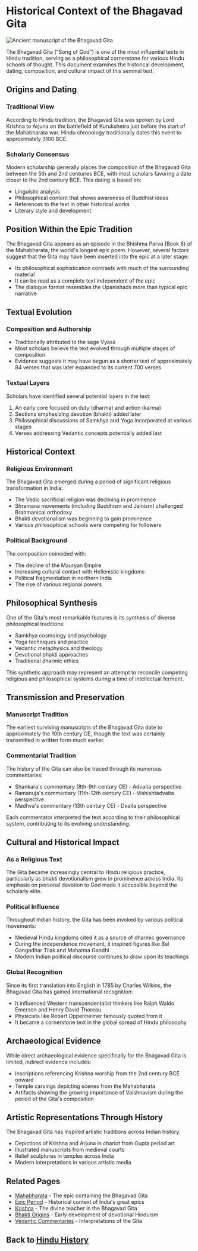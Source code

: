 # Historical Context of the Bhagavad Gita

![Ancient manuscript of the Bhagavad Gita](bhagavad_gita_manuscript.jpg)

The Bhagavad Gita ("Song of God") is one of the most influential texts in Hindu tradition, serving as a philosophical cornerstone for various Hindu schools of thought. This document examines the historical development, dating, composition, and cultural impact of this seminal text.

## Origins and Dating

### Traditional View

According to Hindu tradition, the Bhagavad Gita was spoken by Lord Krishna to Arjuna on the battlefield of Kurukshetra just before the start of the Mahabharata war. Hindu chronology traditionally dates this event to approximately 3100 BCE.

### Scholarly Consensus

Modern scholarship generally places the composition of the Bhagavad Gita between the 5th and 2nd centuries BCE, with most scholars favoring a date closer to the 2nd century BCE. This dating is based on:

- Linguistic analysis
- Philosophical content that shows awareness of Buddhist ideas
- References to the text in other historical works
- Literary style and development

## Position Within the Epic Tradition

The Bhagavad Gita appears as an episode in the Bhishma Parva (Book 6) of the Mahabharata, the world's longest epic poem. However, several factors suggest that the Gita may have been inserted into the epic at a later stage:

- Its philosophical sophistication contrasts with much of the surrounding material
- It can be read as a complete text independent of the epic
- The dialogue format resembles the Upanishads more than typical epic narrative

## Textual Evolution

### Composition and Authorship

- Traditionally attributed to the sage Vyasa
- Most scholars believe the text evolved through multiple stages of composition
- Evidence suggests it may have begun as a shorter text of approximately 84 verses that was later expanded to its current 700 verses

### Textual Layers

Scholars have identified several potential layers in the text:
1. An early core focused on duty (dharma) and action (karma)
2. Sections emphasizing devotion (bhakti) added later
3. Philosophical discussions of Samkhya and Yoga incorporated at various stages
4. Verses addressing Vedantic concepts potentially added last

## Historical Context

### Religious Environment

The Bhagavad Gita emerged during a period of significant religious transformation in India:

- The Vedic sacrificial religion was declining in prominence
- Shramana movements (including Buddhism and Jainism) challenged Brahmanical orthodoxy
- Bhakti devotionalism was beginning to gain prominence
- Various philosophical schools were competing for followers

### Political Background

The composition coincided with:
- The decline of the Mauryan Empire
- Increasing cultural contact with Hellenistic kingdoms
- Political fragmentation in northern India
- The rise of various regional powers

## Philosophical Synthesis

One of the Gita's most remarkable features is its synthesis of diverse philosophical traditions:

- Samkhya cosmology and psychology
- Yoga techniques and practice
- Vedantic metaphysics and theology
- Devotional bhakti approaches
- Traditional dharmic ethics

This synthetic approach may represent an attempt to reconcile competing religious and philosophical systems during a time of intellectual ferment.

## Transmission and Preservation

### Manuscript Tradition

The earliest surviving manuscripts of the Bhagavad Gita date to approximately the 10th century CE, though the text was certainly transmitted in written form much earlier.

### Commentarial Tradition

The history of the Gita can also be traced through its numerous commentaries:
- Shankara's commentary (8th-9th century CE) - Advaita perspective
- Ramanuja's commentary (11th-12th century CE) - Vishishtadvaita perspective
- Madhva's commentary (13th century CE) - Dvaita perspective

Each commentator interpreted the text according to their philosophical system, contributing to its evolving understanding.

## Cultural and Historical Impact

### As a Religious Text

The Gita became increasingly central to Hindu religious practice, particularly as bhakti devotionalism grew in prominence across India. Its emphasis on personal devotion to God made it accessible beyond the scholarly elite.

### Political Influence

Throughout Indian history, the Gita has been invoked by various political movements:
- Medieval Hindu kingdoms cited it as a source of dharmic governance
- During the independence movement, it inspired figures like Bal Gangadhar Tilak and Mahatma Gandhi
- Modern Indian political discourse continues to draw upon its teachings

### Global Recognition

Since its first translation into English in 1785 by Charles Wilkins, the Bhagavad Gita has gained international recognition:
- It influenced Western transcendentalist thinkers like Ralph Waldo Emerson and Henry David Thoreau
- Physicists like Robert Oppenheimer famously quoted from it
- It became a cornerstone text in the global spread of Hindu philosophy

## Archaeological Evidence

While direct archaeological evidence specifically for the Bhagavad Gita is limited, indirect evidence includes:
- Inscriptions referencing Krishna worship from the 2nd century BCE onward
- Temple carvings depicting scenes from the Mahabharata
- Artifacts showing the growing importance of Vaishnavism during the period of the Gita's composition

## Artistic Representations Through History

The Bhagavad Gita has inspired artistic traditions across Indian history:
- Depictions of Krishna and Arjuna in chariot from Gupta period art
- Illustrated manuscripts from medieval courts
- Relief sculptures in temples across India
- Modern interpretations in various artistic media

## Related Pages

- [Mahabharata](../texts/mahabharata.md) - The epic containing the Bhagavad Gita
- [Epic Period](./epic_period.md) - Historical context of India's great epics
- [Krishna](../figures/krishna.md) - The divine teacher in the Bhagavad Gita
- [Bhakti Origins](./bhakti_origins.md) - Early development of devotional Hinduism
- [Vedantic Commentaries](../texts/vedantic_commentaries.md) - Interpretations of the Gita

## Back to [Hindu History](./README.md)

